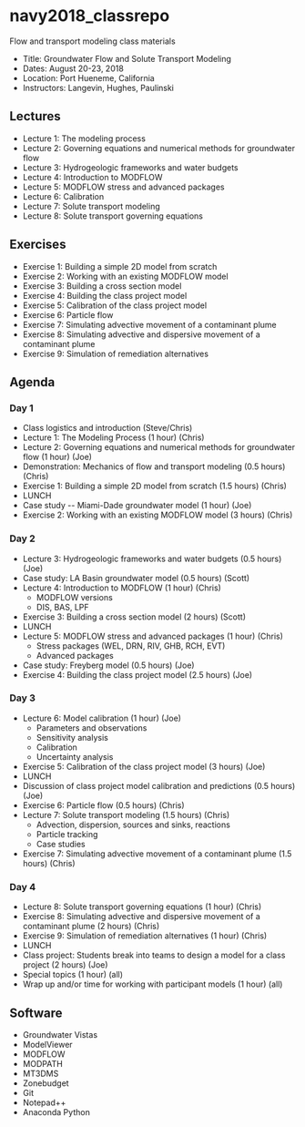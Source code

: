 # navy2018_classrepo
Flow and transport modeling class materials

* Title: Groundwater Flow and Solute Transport Modeling 
* Dates: August 20-23, 2018
* Location: Port Hueneme, California
* Instructors: Langevin, Hughes, Paulinski

## Lectures
* Lecture 1: The modeling process
* Lecture 2: Governing equations and numerical methods for groundwater flow
* Lecture 3: Hydrogeologic frameworks and water budgets
* Lecture 4: Introduction to MODFLOW
* Lecture 5: MODFLOW stress and advanced packages
* Lecture 6: Calibration
* Lecture 7: Solute transport modeling
* Lecture 8: Solute transport governing equations

## Exercises
* Exercise 1: Building a simple 2D model from scratch
* Exercise 2: Working with an existing MODFLOW model
* Exercise 3: Building a cross section model
* Exercise 4: Building the class project model
* Exercise 5: Calibration of the class project model
* Exercise 6: Particle flow
* Exercise 7: Simulating advective movement of a contaminant plume
* Exercise 8: Simulating advective and dispersive movement of a contaminant plume
* Exercise 9: Simulation of remediation alternatives

## Agenda

### Day 1
* Class logistics and introduction (Steve/Chris)
* Lecture 1: The Modeling Process (1 hour) (Chris)
* Lecture 2: Governing equations and numerical methods for groundwater flow (1 hour) (Joe)
* Demonstration: Mechanics of flow and transport modeling (0.5 hours) (Chris)
* Exercise 1: Building a simple 2D model from scratch (1.5 hours) (Chris)
* LUNCH
* Case study -- Miami-Dade groundwater model (1 hour) (Joe)
* Exercise 2: Working with an existing MODFLOW model (3 hours) (Chris)

### Day 2
* Lecture 3: Hydrogeologic frameworks and water budgets (0.5 hours) (Joe)
* Case study: LA Basin groundwater model (0.5 hours) (Scott)
* Lecture 4: Introduction to MODFLOW (1 hour) (Chris)
  * MODFLOW versions
  * DIS, BAS, LPF
* Exercise 3: Building a cross section model (2 hours) (Scott)
* LUNCH
* Lecture 5: MODFLOW stress and advanced packages (1 hour) (Chris)
  * Stress packages (WEL, DRN, RIV, GHB, RCH, EVT)
  * Advanced packages
* Case study: Freyberg model (0.5 hours) (Joe)
* Exercise 4: Building the class project model (2.5 hours) (Joe)

### Day 3
* Lecture 6: Model calibration (1 hour) (Joe)
  * Parameters and observations
  * Sensitivity analysis
  * Calibration
  * Uncertainty analysis
* Exercise 5: Calibration of the class project model (3 hours) (Joe)
* LUNCH
* Discussion of class project model calibration and predictions (0.5 hours) (Joe)
* Exercise 6: Particle flow (0.5 hours) (Chris)
* Lecture 7: Solute transport modeling (1.5 hours) (Chris)
  * Advection, dispersion, sources and sinks, reactions
  * Particle tracking
  * Case studies
* Exercise 7: Simulating advective movement of a contaminant plume (1.5 hours) (Chris)

### Day 4
* Lecture 8: Solute transport governing equations (1 hour) (Chris)
* Exercise 8: Simulating advective and dispersive movement of a contaminant plume (2 hours) (Chris)
* Exercise 9: Simulation of remediation alternatives (1 hour) (Chris)
* LUNCH
* Class project: Students break into teams to design a model for a class project (2 hours) (Joe)
* Special topics (1 hour) (all)
* Wrap up and/or time for working with participant models (1 hour) (all)

## Software
* Groundwater Vistas
* ModelViewer
* MODFLOW
* MODPATH
* MT3DMS
* Zonebudget
* Git
* Notepad++
* Anaconda Python
